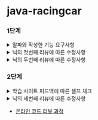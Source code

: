 # java-racingcar

### 1단계

<details>
<summary>알파와 작성한 기능 요구사항</summary>
<div markdown="1">

1. Model
    - Car
        - [x] 이름을 가져오는 기능 (getter)
        - [x] 위치 가져오는 기능 (getter)
        - [x] 전진하는 기능 (setter)
        - [x] 특정 위치와 비교하는 기능
2. View
    - InputView
        - [X] 자동차 이름
        - [x] 움직일 횟수
    - OutputView
        - [X] 각 턴마다 자동차의 이름, 위치
        - [x] 최종 우승한 자동차들의 이름
3. Controller
    - CarListController
        - [x] 난수 생성
        - [x] CarList 움직이는 기능
    - OutputViewController
        - [x] OutputView에 LinkedHashMap 형태로 CarList 넘겨주기
        - [x] 최종 우승한 자동차 명단 ArrayList<String> 형태로 넘겨주기
    - GameController
        - [x] 전반적인 게임 실행
        - [x] car 리스트 생성
        - [x] car 리스트의 최대 위치 가져오는 기능
4. Utility
    - Const
        - Integer Const
            - [x] 전진 조건(3)
            - [X] 랜덤 범위(10)
            - [x] 이름 조건(5)
            - [x] 양수, 인덱스 조건(0)
        - String Const
            - [x] 에러 메세지
            - [x] OutputView 안내 메세지
            - [x] 위치 안내(-)
            - [x] 구분자(, :)
            - [x] 특수문자 구분용 정규식
    - Error
        - [x] 차 이름이 5글자 이상일 경우
        - [x] 주어진 횟수가 1보다 작은 경우
        - [x] 입력이 공백 / null
        - [x] 차의 개수가 0개인 경우
        - [x] 차 이름에 특수기호가 들어간 경우
        - [x] 차 이름에 중복이 있는 경우
        - [x] 횟수가 숫자형 문자열이 아닌 경우
5. Test Code
    - [x] 이름 입력 예외 테스트
    - [x] 횟수 입력 예외 테스트
    - Car TEST
        - [x] 전진하는지
        - [x] 특정 위치와 비교하기
    - Controller TEST
        - [x] 생성된 자동차 개수가 입력된 이름의 개수와 동일한지
        - [x] 최대 위치가 정확한지 // 우승자가 정확한지
        - [x] 이름과 거리 LinkedHashMap 정확한지

 </div>
</details>

<details>
<summary>닉의 첫번째 리뷰에 따른 수정사항</summary>
<div markdown="1">

1. 자동차 리스트가 필드에서 관리되고 있는 문제점 수정
    - [X] 자동차 리스트를 객체로 묶기
    - [X] GameController 클래스의 getMaxPosition 메서드 이동
2. MVC 구조에 대해 다시 생각해보기
    - [X] Controller 단일화 시키기
    - [X] View를 나눈 의미를 생각해 본 후 리팩토링
3. 유틸성 클래스를 지양하고 도메인 로직을 도메인 객체 내에서 처리
    - [X] 에러 체크 로직들을 적절한 객체로 이동하여 리팩토링
    - [X] 예외에 대한 단위 테스트 진행
4. 테스트 클래스 리팩토링
    - [X] 프로덕션 코드와 동일하게 패키지와 클래스를 생성해 테스트 진행
    - [X] TDD를 진행하지 않으므로써 놓친 테스트 케이스 점검
    - [X] private 메서드에 대한 테스트는 상위 public 메서드를 통해 진행 (또는 객체의 책임 분리 고려)
    - [X] 이름에 대한 예외 처리 테스트를 최소 단위 기능별로 분리하여 추가
5. 전체적 스타일 리팩토링
    - [X] 문맥에 맞게 공백 라인으로 구분해보기
    - [X] 각각의 상수를 문맥에 맞게 적절한 위치로 분리해보기

 </div>
</details>

<details>
<summary>닉의 두번째 리뷰에 따른 수정사항</summary>
<div markdown="1">

1. 객체의 이름이 자료형에 종속되는 문제
    - [X] CarList -> Cars로 수정하기
    - [X] 자료형에 종속되는 다른 이름은 없는지 확인하기
2. 필드에서 관리되는 정보
    - [X] CarList와 numberOfTurn을 필드에서 캐싱하지 않고 메서드 내에서 생성하기
        - getCarNames와 같이 무의미한 값을 return 시켜도 괜찮을까?
        - 필드에는 정보를 생성하면 안될까?
        - 필드에서 생성할 수 있는 정보는 어떤 것이 있을까?
3. 불필요한 메서드 생략
    - [X] generateRandNumArray() 메서드 생략시키기
4. 테스트 추가/수정
    - [X] movePosition 메서드에 대한 단위 테스트 진행
    - [X] 자동차 전진 조건을 추상화하고, 인터페이스 활용해보기
    - [X] CarTest에서 Car를 공통 필드로 사용함에 따른 의존 가능성 제거
    - [X] given-when-then 패턴 사용해보기
5. 반복되는 사용 상수화
    - [X] 매번 만들어질 수 있는 Scanner 객체 상수화
6. 개인적 고민
    - [X] 상수화 기준 만들어 보기
    - [X] final 붙여보기

 </div>
</details>

### 2단계

<details>
<summary>학습 사이트 피드백에 따른 셀프 체크</summary>
<div markdown="1">

1. 이름을 통해 의도를 드러내라
    - [X] 패키지 이름이 해당 패키지를 설명하는가?
    - [X] 파라미터 이름이 몰라도 되는 정보를 제공하지 않는가?
2. 상수도 규칙이 있다
    - [X] 상수 이름은 CONSTANT_CASE를 사용하며 static final 필드
3. 구현 순서도 코딩 컨벤션이다
    - [X] 상수, 클래스 변수, 인스턴스 변수, 생성자, 메서드 순으로 작성
4. 공백 라인을 의미있게 사용하라
    - [X] 무의미한 공백 라인은 없는가?
    - [X] 문맥을 분리하는 부분에 사용
5. 공백도 코딩 컨벤션이다
    - [X] 코딩 컨벤션에 맞는 공백을 사용했는지 확인
6. IDE의 코드 자동 정렬 기능 활용
    - [X] `option` + `command` + `L`
7. 변수 이름에 자료형은 사용하지 않는다
    - [X] 변수 이름에 자료형, 자료 구조 등 사용하지 않기
8. final 키워드를 사용해 값의 변경을 막아라
    - [X] 불변 값은 final 키워드를 활용해 값의 변경 막기
9. 객체를 객체스럽게 사용해라
    - [X] getter, setter 외의 로직에 대한 구현이 있는가?
10. 객체의 상태 접근을 제한한다
    - [X] 인스턴스 변수의 접근 제한자는 private으로 구현
11. 단위 테스트하기 어려운 코드를 단위 테스트하기
    - [X] 테스트 가능한 코드와 테스트하기 힘든 부분을 분리
    - [X] 인터페이스를 사용해 해결 
12. 인스턴스 변수의 수를 최소화한다
    - [X] 다른 인스턴스 변수를 통해 생성할 수 있는 값을 인스턴스 변수로 구현하지 않았는가?
13. setter 메서드 사용을 자제하라
    - [X] 인스턴스 초기화 후에 값을 변경할 수 있는 setter 메서드 생성하지 않기
    - [X] 가능하면 생성자를 사용해 초기화하기
14. 비지니스 로직과 UI 로직의 분리
    - [X] 비지니스 로직과 UI 로직을 한 클래스가 담당하지 않았는가?
15. Collection 활용 로직 처리
    - [X] Collection을 활용해 로직을 처리할 수 있지 않은가?
16. 어느 부분을 테스트할 것인가?
    - [X] 경계값을 기준으로 테스트
17. 테스트 픽스처 생성
    - [ ] 여러 테스트에서 공용으로 사용될 수 있는 테스트 픽스처는 테스트의 인스턴스 변수 혹은 별도의 클래스에 모아보기
    - [ ] `@BeforeEach`는 각 테스트에서 중복으로 사용하는 테스트 픽스처만 초기화
18. 특정 상태를 만들기 위한 반복 코드
    - [ ] 테스트 픽스처를 위한 생성자 추가
19. getter 메서드 없이 구현 가능한가?
    - DTO의 경우 setter/getter를 허용함
20. 테스트를 위한 코드는 구현 코드에서 분리되어야 한다
    - [X] 테스트를 위한 편의 메서드를 구현 코드에 구현하지 말기

</div>
</details>

<details>
<summary>닉의 세번째 리뷰에 따른 수정사항</summary>
<div markdown="1">

1. 상수의 이점이 없는 상수 제거하기
    - [ ] GameController의 Zero 상수로 사용하지 않기
2. 가독성을 낮추는 final 제거하기
    - [ ] 로컬 변수에 사용된 final 제거하기
    - [ ] 내가 생각하는 가독성을 낮추지 않는 선의 final 범위 생각해보기
3. 예외 처리 구조 변경
    - [ ] 애플리케이션에서 런타임 예외 던지고, 시스템 종료를 main 메서드에서 진행해보기
4. 자동차를 움직이는 전략 인터페이스 리팩터링
    - [ ] 랜덤 숫자를 생성하는 부분도 Condition이 담당하도록 하기
5. 파라미터가 boolean인 경우 지양
    - [ ] movePosition() 메서드의 파라미터를 자동차 전진 전략 자체로 받기
      - 파라미터로 boolean을 받는 것이 왜 메서드가 2가지 역할을 하는 것으로 보일까?
6. `@DisplayName` 잘 활용하기
    - [ ] 테스트의 명세를 추상적인 표현을 뺀 구체적인 문장으로 작성하기

 </div>
</details>

- [온라인 코드 리뷰 과정](https://github.com/woowacourse/woowacourse-docs/blob/master/maincourse/README.md)

